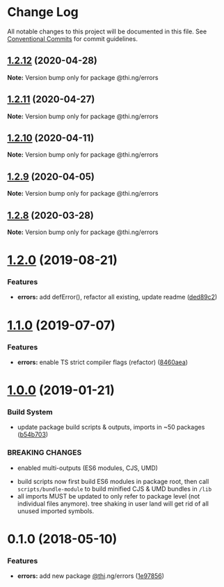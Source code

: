 # Change Log

All notable changes to this project will be documented in this file.
See [Conventional Commits](https://conventionalcommits.org) for commit guidelines.

## [1.2.12](https://github.com/thi-ng/umbrella/compare/@thi.ng/errors@1.2.11...@thi.ng/errors@1.2.12) (2020-04-28)

**Note:** Version bump only for package @thi.ng/errors





## [1.2.11](https://github.com/thi-ng/umbrella/compare/@thi.ng/errors@1.2.10...@thi.ng/errors@1.2.11) (2020-04-27)

**Note:** Version bump only for package @thi.ng/errors





## [1.2.10](https://github.com/thi-ng/umbrella/compare/@thi.ng/errors@1.2.9...@thi.ng/errors@1.2.10) (2020-04-11)

**Note:** Version bump only for package @thi.ng/errors





## [1.2.9](https://github.com/thi-ng/umbrella/compare/@thi.ng/errors@1.2.8...@thi.ng/errors@1.2.9) (2020-04-05)

**Note:** Version bump only for package @thi.ng/errors





## [1.2.8](https://github.com/thi-ng/umbrella/compare/@thi.ng/errors@1.2.7...@thi.ng/errors@1.2.8) (2020-03-28)

**Note:** Version bump only for package @thi.ng/errors





# [1.2.0](https://github.com/thi-ng/umbrella/compare/@thi.ng/errors@1.1.2...@thi.ng/errors@1.2.0) (2019-08-21)

### Features

* **errors:** add defError(), refactor all existing, update readme ([ded89c2](https://github.com/thi-ng/umbrella/commit/ded89c2))

# [1.1.0](https://github.com/thi-ng/umbrella/compare/@thi.ng/errors@1.0.6...@thi.ng/errors@1.1.0) (2019-07-07)

### Features

* **errors:** enable TS strict compiler flags (refactor) ([8460aea](https://github.com/thi-ng/umbrella/commit/8460aea))

# [1.0.0](https://github.com/thi-ng/umbrella/compare/@thi.ng/errors@0.1.12...@thi.ng/errors@1.0.0) (2019-01-21)

### Build System

* update package build scripts & outputs, imports in ~50 packages ([b54b703](https://github.com/thi-ng/umbrella/commit/b54b703))

### BREAKING CHANGES

* enabled multi-outputs (ES6 modules, CJS, UMD)

- build scripts now first build ES6 modules in package root, then call
  `scripts/bundle-module` to build minified CJS & UMD bundles in `/lib`
- all imports MUST be updated to only refer to package level
  (not individual files anymore). tree shaking in user land will get rid of
  all unused imported symbols.

<a name="0.1.0"></a>
# 0.1.0 (2018-05-10)

### Features

* **errors:** add new package [@thi](https://github.com/thi).ng/errors ([1e97856](https://github.com/thi-ng/umbrella/commit/1e97856))
